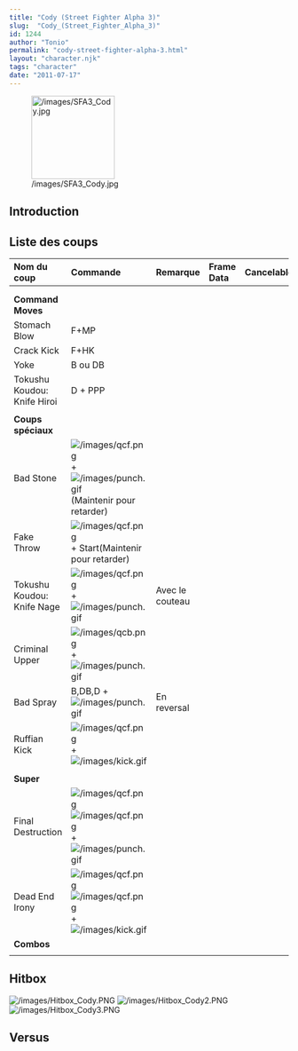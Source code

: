 ```yaml
---
title: "Cody (Street Fighter Alpha 3)"
slug:  "Cody_(Street_Fighter_Alpha_3)"
id: 1244
author: "Tonio"
permalink: "cody-street-fighter-alpha-3.html"
layout: "character.njk"
tags: "character"
date: "2011-07-17"
---
```


<figure>
<img src="/images/SFA3_Cody.jpg" title="/images/SFA3_Cody.jpg"
width="150" alt="/images/SFA3_Cody.jpg" />
<figcaption aria-hidden="true">/images/SFA3_Cody.jpg</figcaption>
</figure>

## Introduction

## Liste des coups

| Nom du coup                 | Commande                                                                                                                  | Remarque        | Frame Data | Cancelable | Dommages |
|:----------------------------|:--------------------------------------------------------------------------------------------------------------------------|:----------------|:-----------|:-----------|:---------|
|                             |                                                                                                                           |                 |            |            |          |
|                             |                                                                                                                           |                 |            |            |          |
| **Command Moves**           |                                                                                                                           |                 |            |            |          |
| Stomach Blow                | F+MP                                                                                                                      |                 |            |            |          |
| Crack Kick                  | F+HK                                                                                                                      |                 |            |            |          |
| Yoke                        | B ou DB                                                                                                                   |                 |            |            |          |
| Tokushu Koudou: Knife Hiroi | D + PPP                                                                                                                   |                 |            |            |          |
|                             |                                                                                                                           |                 |            |            |          |
| **Coups spéciaux**          |                                                                                                                           |                 |            |            |          |
| Bad Stone                   | ![](/images/qcf.png "/images/qcf.png") + ![](/images/punch.gif "/images/punch.gif")(Maintenir pour retarder)              |                 |            |            |          |
| Fake Throw                  | ![](/images/qcf.png "/images/qcf.png") + Start(Maintenir pour retarder)                                                   |                 |            |            |          |
| Tokushu Koudou: Knife Nage  | ![](/images/qcf.png "/images/qcf.png") + ![](/images/punch.gif "/images/punch.gif")                                       | Avec le couteau |            |            |          |
| Criminal Upper              | ![](/images/qcb.png "/images/qcb.png") + ![](/images/punch.gif "/images/punch.gif")                                       |                 |            |            |          |
| Bad Spray                   | B,DB,D + ![](/images/punch.gif "/images/punch.gif")                                                                       | En reversal     |            |            |          |
| Ruffian Kick                | ![](/images/qcf.png "/images/qcf.png") +![](/images/kick.gif "/images/kick.gif")                                          |                 |            |            |          |
|                             |                                                                                                                           |                 |            |            |          |
| **Super**                   |                                                                                                                           |                 |            |            |          |
| Final Destruction           | ![](/images/qcf.png "/images/qcf.png")![](/images/qcf.png "/images/qcf.png") + ![](/images/punch.gif "/images/punch.gif") |                 |            |            |          |
| Dead End Irony              | ![](/images/qcf.png "/images/qcf.png")![](/images/qcf.png "/images/qcf.png") + ![](/images/kick.gif "/images/kick.gif")   |                 |            |            |          |
| **Combos**                  |                                                                                                                           |                 |            |            |          |
|                             |                                                                                                                           |                 |            |            |          |

## Hitbox

![](/images/Hitbox_Cody.PNG "/images/Hitbox_Cody.PNG")
![](/images/Hitbox_Cody2.PNG "/images/Hitbox_Cody2.PNG")
![](/images/Hitbox_Cody3.PNG "/images/Hitbox_Cody3.PNG")

## Versus
